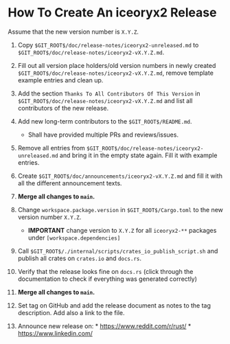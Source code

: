 # How To Create An iceoryx2 Release

Assume that the new version number is `X.Y.Z`.

 1. Copy `$GIT_ROOT$/doc/release-notes/iceoryx2-unreleased.md` to
    `$GIT_ROOT$/doc/release-notes/iceoryx2-vX.Y.Z.md`.
 2. Fill out all version place holders/old version numbers in newly created
    `$GIT_ROOT$/doc/release-notes/iceoryx2-vX.Y.Z.md`, remove template example
    entries and clean up.
 3. Add the section `Thanks To All Contributors Of This Version` in
    `$GIT_ROOT$/doc/release-notes/iceoryx2-vX.Y.Z.md` and list all contributors
    of the new release.
 4. Add new long-term contributors to the `$GIT_ROOT$/README.md`.
    * Shall have provided multiple PRs and reviews/issues.
 5. Remove all entries from
    `$GIT_ROOT$/doc/release-notes/iceoryx2-unreleased.md` and bring it in the
    empty state again. Fill it with example entries.
 6. Create `$GIT_ROOT$/doc/announcements/iceoryx2-vX.Y.Z.md` and fill it with
    all the different announcement texts.
 7. **Merge all changes to `main`.**

 8. Change `workspace.package.version` in `$GIT_ROOT$/Cargo.toml` to the new
    version number `X.Y.Z`.
    * **IMPORTANT** change version to `X.Y.Z` for all `iceoryx2-**` packages under
      `[workspace.dependencies]`
 9. Call `$GIT_ROOT$/./internal/scripts/crates_io_publish_script.sh` and publish
    all crates on `crates.io` and `docs.rs`.
 10. Verify that the release looks fine on `docs.rs`
    (click through the documentation to check if everything was generated
    correctly)
 11. **Merge all changes to `main`.**

 12. Set tag on GitHub and add the release document as notes to the tag
    description. Add also a link to the file.
 13. Announce new release on:
    * https://www.reddit.com/r/rust/
    * https://www.linkedin.com/
